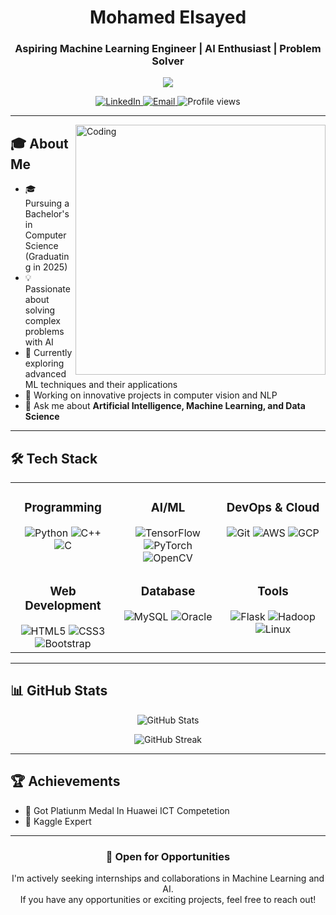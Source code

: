 <h1 align="center">Mohamed Elsayed</h1>
<h3 align="center">Aspiring Machine Learning Engineer | AI Enthusiast | Problem Solver</h3>

<p align="center">
  <img src="https://readme-typing-svg.herokuapp.com?lines=Machine+Learning;Computer+Vision;Deep+Learning;AI+Research&center=true&width=500&height=50">
</p>

<p align="center">
  <a href="https://www.linkedin.com/in/mohamed4555/">
    <img src="https://img.shields.io/badge/LinkedIn-0077B5?style=for-the-badge&logo=linkedin&logoColor=white" alt="LinkedIn">
  </a>
  <a href="mailto:mohamedelsayed3487@gmail.com">
    <img src="https://img.shields.io/badge/Gmail-D14836?style=for-the-badge&logo=gmail&logoColor=white" alt="Email">
  </a>
  <img src="https://komarev.com/ghpvc/?username=Muhamed555&style=for-the-badge&color=brightgreen" alt="Profile views">
</p>

<hr>

<img align="right" alt="Coding" width="400" src="https://raw.githubusercontent.com/onimur/.github/master/.resources/git-header.svg">

## 🎓 About Me

- 🎓 Pursuing a Bachelor's in Computer Science (Graduating in 2025)
- 💡 Passionate about solving complex problems with AI
- 🌱 Currently exploring advanced ML techniques and their applications
- 🔭 Working on innovative projects in computer vision and NLP
- 💬 Ask me about **Artificial Intelligence, Machine Learning, and Data Science**

<hr>

## 🛠️ Tech Stack

<table>
  <tr>
    <td valign="top" width="33%">
      <h3 align="center">Programming</h3>
      <div align="center">
        <img src="https://img.shields.io/badge/Python-3776AB?style=for-the-badge&logo=python&logoColor=white" alt="Python">
        <img src="https://img.shields.io/badge/C++-00599C?style=for-the-badge&logo=c%2B%2B&logoColor=white" alt="C++">
        <img src="https://img.shields.io/badge/C-00599C?style=for-the-badge&logo=c&logoColor=white" alt="C">
      </div>
    </td>
    <td valign="top" width="33%">
      <h3 align="center">AI/ML</h3>
      <div align="center">
        <img src="https://img.shields.io/badge/TensorFlow-FF6F00?style=for-the-badge&logo=tensorflow&logoColor=white" alt="TensorFlow">
        <img src="https://img.shields.io/badge/PyTorch-EE4C2C?style=for-the-badge&logo=pytorch&logoColor=white" alt="PyTorch">
        <img src="https://img.shields.io/badge/OpenCV-5C3EE8?style=for-the-badge&logo=opencv&logoColor=white" alt="OpenCV">
      </div>
    </td>
    <td valign="top" width="33%">
      <h3 align="center">DevOps & Cloud</h3>
      <div align="center">
        <img src="https://img.shields.io/badge/Git-F05032?style=for-the-badge&logo=git&logoColor=white" alt="Git">
        <img src="https://img.shields.io/badge/AWS-232F3E?style=for-the-badge&logo=amazon-aws&logoColor=white" alt="AWS">
        <img src="https://img.shields.io/badge/Google_Cloud-4285F4?style=for-the-badge&logo=google-cloud&logoColor=white" alt="GCP">
      </div>
    </td>
  </tr>
  <tr>
    <td valign="top" width="33%">
      <h3 align="center">Web Development</h3>
      <div align="center">
        <img src="https://img.shields.io/badge/HTML5-E34F26?style=for-the-badge&logo=html5&logoColor=white" alt="HTML5">
        <img src="https://img.shields.io/badge/CSS3-1572B6?style=for-the-badge&logo=css3&logoColor=white" alt="CSS3">
        <img src="https://img.shields.io/badge/Bootstrap-563D7C?style=for-the-badge&logo=bootstrap&logoColor=white" alt="Bootstrap">
      </div>
    </td>
    <td valign="top" width="33%">
      <h3 align="center">Database</h3>
      <div align="center">
        <img src="https://img.shields.io/badge/MySQL-4479A1?style=for-the-badge&logo=mysql&logoColor=white" alt="MySQL">
        <img src="https://img.shields.io/badge/Oracle-F80000?style=for-the-badge&logo=oracle&logoColor=white" alt="Oracle">
      </div>
    </td>
    <td valign="top" width="33%">
      <h3 align="center">Tools</h3>
      <div align="center">
        <img src="https://img.shields.io/badge/Flask-000000?style=for-the-badge&logo=flask&logoColor=white" alt="Flask">
        <img src="https://img.shields.io/badge/Hadoop-66CCFF?style=for-the-badge&logo=apache-hadoop&logoColor=black" alt="Hadoop">
        <img src="https://img.shields.io/badge/Linux-FCC624?style=for-the-badge&logo=linux&logoColor=black" alt="Linux">
      </div>
    </td>
  </tr>
</table>

<hr>

## 📊 GitHub Stats

<p align="center">
  <img src="https://github-readme-stats.vercel.app/api?username=Muhamed555&show_icons=true&theme=radical" alt="GitHub Stats" />
</p>

<p align="center">
  <img src="https://github-readme-streak-stats.herokuapp.com/?user=Muhamed555&theme=radical" alt="GitHub Streak" />
</p>

<hr>

## 🏆 Achievements

- 🥇 Got Platiunm Medal In Huawei ICT Competetion
- 🏅 Kaggle Expert

<hr>

<h3 align="center">💼 Open for Opportunities</h3>

<p align="center">
  I'm actively seeking internships and collaborations in Machine Learning and AI. <br>
  If you have any opportunities or exciting projects, feel free to reach out!
</p>

